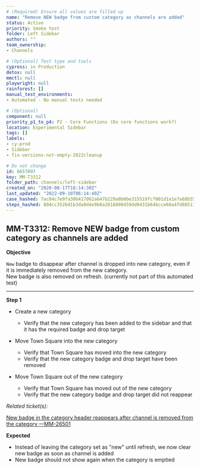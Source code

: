 ```yaml
---
# (Required) Ensure all values are filled up
name: "Remove NEW badge from custom category as channels are added"
status: Active
priority: Smoke test
folder: Left Sidebar
authors: ""
team_ownership: 
- Channels

# (Optional) Test type and tools
cypress: in Production
detox: null
mmctl: null
playwright: null
rainforest: []
manual_test_environments: 
- Automated - No manual tests needed

# (Optional)
component: null
priority_p1_to_p4: P2 - Core Functions (Do core functions work?)
location: Experimental Sidebar
tags: []
labels: 
- cy-prod
- Sidebar
- fix-versions-not-empty-2022cleanup

# Do not change
id: 6657097
key: MM-T3312
folder_path: channels/left-sidebar
created_on: "2020-08-17T18:14:30Z"
last_updated: "2022-09-10T06:14:40Z"
case_hashed: 7ac84c7e9fa30b417062a647b229a8b0be315519fcf001d1e1e7a88b555eef7d95e3a025a02de94d7f039db772cf0d1d
steps_hashed: 804cc3526d1b3da9d4e9b0a2818800459dd0431b64bcce60a4fd885115bfcfa1ab20868309eb03dbff04cc310337cef2
---
```


## MM-T3312: Remove NEW badge from custom category as channels are added

**Objective**

`New` badge to disappear after channel is dropped into new category, even if it is immediately removed from the new category.\
New badge is also removed on refresh. (currently not part of this automated test)

---

**Step 1**

- Create a new category

  - Verify that the new category has been added to the sidebar and that it has the required badge and drop target

- Move Town Square into the new category

  - Verify that Town Square has moved into the new category
  - Verify that the new category badge and drop target have been removed

- Move Town Square out of the new category

  - Verify that Town Square has moved out of the new category
  - Verify that the new category badge and drop target did not reappear

_Related ticket(s):_

[New badge in the category header reappears after channel is removed from the category —MM-26501](https://mattermost.atlassian.net/browse/MM-26501)

**Expected**

- Instead of leaving the category set as "new" until refresh, we now clear new badge as soon as channel is added
- New badge should not show again when the category is emptied
